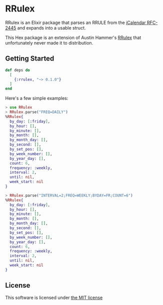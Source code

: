 # RRulex
RRulex is an Elixir package that parses an RRULE from the [iCalendar RFC-2445](https://www.ietf.org/rfc/rfc2445.txt) and expands into a usable struct.

This Hex package is an extension of Austin Hammer's [RRulex](https://github.com/austinh/rrulex) that unfortunately never made it to distribution.

## Getting Started

```elixir
def deps do
  [
    {:rrulex, "~> 0.1.0"}
  ]
end
```

Here's a few simple examples:

```elixir
> use RRulex
> RRulex.parse("FREQ=DAILY")
%RRulex{
  by_day: [:friday],
  by_hour: [],
  by_minute: [],
  by_month: [],
  by_month_day: [],
  by_second: [],
  by_set_pos: [],
  by_week_number: [],
  by_year_day: [],
  count: 6,
  frequency: :weekly,
  interval: 2,
  until: nil,
  week_start: nil
}

> RRulex.parse("INTERVAL=2;FREQ=WEEKLY;BYDAY=FR;COUNT=6")
%RRulex{
  by_day: [:friday],
  by_hour: [],
  by_minute: [],
  by_month: [],
  by_month_day: [],
  by_second: [],
  by_set_pos: [],
  by_week_number: [],
  by_year_day: [],
  count: 6,
  frequency: :weekly,
  interval: 2,
  until: nil,
  week_start: nil
}
```

## License
This software is licensed under [the MIT license](https://github.com/jakecurreri/rrulex/blob/main/LICENSE.md)

